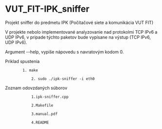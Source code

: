 # VUT_FIT-IPK_sniffer

Projekt sniffer do predmetu IPK (Počítačové siete a komunikácia VUT FIT)


V projekte nebolo implementované analyzovanie nad protokolmi TCP IPv6 a UDP IPv6, v pripade týchto paketov bude vypísane na výstup (TCP IPv6, UDP IPv6).

Argument --help, vypíše nápovedu s navratovým kodom 0.

Priklad spustenia	
			
			1. make
			
		    	2. sudo ./ipk-sniffer -i eth0
			
Zoznam odovzdaných súborov	

				1.ipk-sniffer.cpp
				
				2.Makefile
				
				3.manual.pdf
				
				4.README
